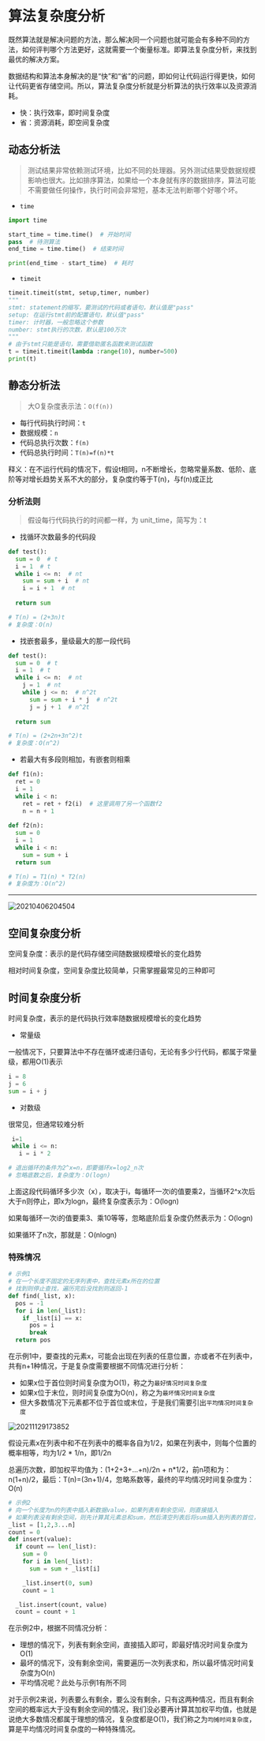 # 算法复杂度分析

既然算法就是解决问题的方法，那么解决同一个问题也就可能会有多种不同的方法，如何评判哪个方法更好，这就需要一个衡量标准。即算法复杂度分析，来找到最优的解决方案。

数据结构和算法本身解决的是“快”和“省”的问题，即如何让代码运行得更快，如何让代码更省存储空间。所以，算法复杂度分析就是分析算法的执行效率以及资源消耗。

- 快：执行效率，即时间复杂度
- 省：资源消耗，即空间复杂度

## 动态分析法

> 测试结果非常依赖测试环境，比如不同的处理器。另外测试结果受数据规模影响也很大。比如排序算法，如果给一个本身就有序的数据排序，算法可能不需要做任何操作，执行时间会非常短，基本无法判断哪个好哪个坏。

- `time`

```python
import time

start_time = time.time()  # 开始时间
pass  # 待测算法
end_time = time.time()  # 结束时间

print(end_time - start_time)  # 耗时
```

- `timeit`

```python
timeit.timeit(stmt, setup,timer, number)
"""
stmt: statement的缩写，要测试的代码或者语句，默认值是"pass"
setup: 在运行stmt前的配置语句，默认值"pass"
timer: 计时器，一般忽略这个参数
number: stmt执行的次数，默认是100万次
"""
# 由于stmt只能是语句，需要借助匿名函数来测试函数
t = timeit.timeit(lambda :range(10), number=500)
print(t)
```

## 静态分析法

> 大O复杂度表示法：`O(f(n))`

- 每行代码执行时间：`t`
- 数据规模：`n`
- 代码总执行次数：`f(n)`
- 代码总执行时间：`T(n)=f(n)*t`

释义：在不运行代码的情况下，假设t相同，n不断增长，忽略常量系数、低阶、底阶等对增长趋势关系不大的部分，复杂度约等于T(n)，与f(n)成正比

### 分析法则

> 假设每行代码执行的时间都一样，为 unit_time，简写为：t

- 找循环次数最多的代码段

```python
def test():
  sum = 0  # t
  i = 1  # t
  while i <= n:  # nt
    sum = sum + i  # nt
    i = i + 1  # nt
  
  return sum

# T(n) = (2+3n)t
# 复杂度：O(n)
```

- 找嵌套最多，量级最大的那一段代码

```python
def test():
  sum = 0  # t
  i = 1  # t
  while i <= n:  # nt
    j = 1  # nt
    while j <= n:  # n^2t
      sum = sum + i * j  # n^2t
      j = j + 1  # n^2t
  
  return sum

# T(n) = (2+2n+3n^2)t
# 复杂度：O(n^2)
```

- 若最大有多段则相加，有嵌套则相乘

```python
def f1(n):
  ret = 0
  i = 1
  while i < n:
    ret = ret + f2(i)  # 这里调用了另一个函数f2
    n = n + 1
 
def f2(n):
  sum = 0
  i = 1
  while i < n:
    sum = sum + i
  return sum

# T(n) = T1(n) * T2(n)
# 复杂度为：O(n^2)
```

---

![20210406204504](http://image.zuoright.com/20210406204504.png)

## 空间复杂度分析

空间复杂度：表示的是代码存储空间随数据规模增长的变化趋势

相对时间复杂度，空间复杂度比较简单，只需掌握最常见的三种即可

## 时间复杂度分析

时间复杂度，表示的是代码执行效率随数据规模增长的变化趋势

- 常量级

一般情况下，只要算法中不存在循环或递归语句，无论有多少行代码，都属于常量级，都用O(1)表示

```python
i = 8
j = 6
sum = i + j
```

- 对数级

很常见，但通常较难分析

```python
 i=1
 while i <= n:
   i = i * 2

# 退出循环的条件为2^x=n，即要循环x=log2_n次
# 忽略底数之后，复杂度为：O(logn)
```

上面这段代码循环多少次（x），取决于i，每循环一次i的值要乘2，当循环2^x次后大于n则停止，即x为logn，最终复杂度表示为：O(logn)

如果每循环一次i的值要乘3、乘10等等，忽略底阶后复杂度仍然表示为：O(logn)

如果循环了n次，那就是：O(nlogn)

### 特殊情况

```python
# 示例1
# 在一个长度不固定的无序列表中，查找元素x所在的位置
# 找到则停止查找，遍历完后没找到则返回-1
def find(_list, x):
  pos = -1
  for i in len(_list):
    if _list[i] == x:
      pos = i
      break
  return pos
```

在示例1中，要查找的元素x，可能会出现在列表的任意位置，亦或者不在列表中，共有n+1种情况，于是复杂度需要根据不同情况进行分析：

- 如果x位于首位则时间复杂度为O(1)，称之为`最好情况时间复杂度`
- 如果x位于末位，则时间复杂度为O(n)，称之为`最坏情况时间复杂度`
- 但大多数情况下元素都不位于首位或末位，于是我们需要引出`平均情况时间复杂度`

![20211129173852](http://image.zuoright.com/20211129173852.png)

假设元素x在列表中和不在列表中的概率各自为1/2，如果在列表中，则每个位置的概率相等，均为1/2 * 1/n，即1/2n

总遍历次数，即加权平均值为：(1+2+3+...+n)/2n + n*1/2，前n项和为：n(1+n)/2，最后：T(n)=(3n+1)/4，忽略系数等，最终的平均情况时间复杂度为：O(n)

```python
# 示例2
# 向一个长度为n的列表中插入新数据value，如果列表有剩余空间，则直接插入
# 如果列表没有剩余空间，则先计算其元素总和sum，然后清空列表后将sum插入到列表的首位，再继续插入value
_list = [1,2,3...n]
count = 0
def insert(value):
  if count == len(_list):
    sum = 0
    for i in len(_list):
      sum = sum + _list[i]

    _list.insert(0, sum)
    count = 1

  _list.insert(count, value)
  count = count + 1
```

在示例2中，根据不同情况分析：

- 理想的情况下，列表有剩余空间，直接插入即可，即最好情况时间复杂度为O(1)
- 最坏的情况下，没有剩余空间，需要遍历一次列表求和，所以最坏情况时间复杂度为O(n)
- 平均情况呢？此处与示例1有所不同

对于示例2来说，列表要么有剩余，要么没有剩余，只有这两种情况，而且有剩余空间的概率远大于没有剩余空间的情况，我们没必要再计算其加权平均值，也就是说绝大多数情况都属于理想的情况，复杂度都是O(1)，我们称之为`均摊时间复杂度`，算是平均情况时间复杂度的一种特殊情况。
